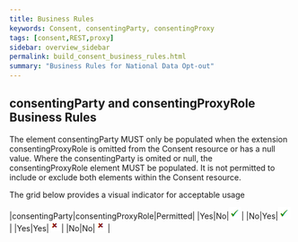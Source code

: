 ```yaml
---
title: Business Rules
keywords: Consent, consentingParty, consentingProxy
tags: [consent,REST,proxy]
sidebar: overview_sidebar
permalink: build_consent_business_rules.html
summary: "Business Rules for National Data Opt-out"
---
```


## consentingParty and consentingProxyRole Business Rules

The element consentingParty MUST only be populated when the extension consentingProxyRole is omitted from the Consent resource or has a null value. Where the consentingParty is omited or null, the consentingProxyRole element MUST be populated. It is not permitted to include or exclude both elements within the Consent resource.



The grid below provides a visual indicator for acceptable usage

|consentingParty|consentingProxyRole|Permitted|
|Yes|No|![Tick](images/tick.png)|
|No|Yes|![Tick](images/tick.png)|
|Yes|Yes|![Cross](images/cross.png)|
|No|No|![Cross](images/cross.png)|
